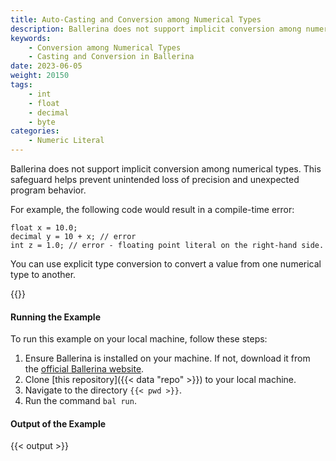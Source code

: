 ```yaml
---
title: Auto-Casting and Conversion among Numerical Types
description: Ballerina does not support implicit conversion among numerical types. This safeguard helps prevent unintended loss of precision and unexpected program behavior.
keywords:
    - Conversion among Numerical Types
    - Casting and Conversion in Ballerina
date: 2023-06-05
weight: 20150
tags:
    - int
    - float
    - decimal
    - byte
categories:
    - Numeric Literal
---
```


Ballerina does not support implicit conversion among numerical types. This safeguard helps prevent unintended loss of precision and unexpected program behavior.

For example, the following code would result in a compile-time error:
    
```ballerina
float x = 10.0;
decimal y = 10 + x; // error
int z = 1.0; // error - floating point literal on the right-hand side.
```

You can use explicit type conversion to convert a value from one numerical type to another. 

{{<example>}}

#### Running the Example

To run this example on your local machine, follow these steps:

1. Ensure Ballerina is installed on your machine. If not, download it from the [official Ballerina website](https://ballerina.io).
2. Clone [this repository]({{< data "repo" >}}) to your local machine.
3. Navigate to the directory `{{< pwd >}}`.
4. Run the command `bal run`. 

#### Output of the Example

{{< output >}}
